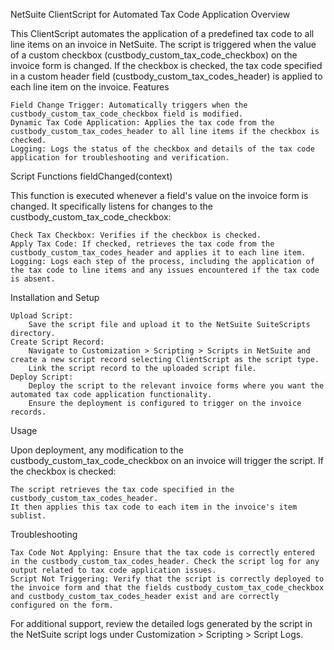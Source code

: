 NetSuite ClientScript for Automated Tax Code Application
Overview

This ClientScript automates the application of a predefined tax code to all line items on an invoice in NetSuite. The script is triggered when the value of a custom checkbox (custbody_custom_tax_code_checkbox) on the invoice form is changed. If the checkbox is checked, the tax code specified in a custom header field (custbody_custom_tax_codes_header) is applied to each line item on the invoice.
Features

    Field Change Trigger: Automatically triggers when the custbody_custom_tax_code_checkbox field is modified.
    Dynamic Tax Code Application: Applies the tax code from the custbody_custom_tax_codes_header to all line items if the checkbox is checked.
    Logging: Logs the status of the checkbox and details of the tax code application for troubleshooting and verification.

Script Functions
fieldChanged(context)

This function is executed whenever a field's value on the invoice form is changed. It specifically listens for changes to the custbody_custom_tax_code_checkbox:

    Check Tax Checkbox: Verifies if the checkbox is checked.
    Apply Tax Code: If checked, retrieves the tax code from the custbody_custom_tax_codes_header and applies it to each line item.
    Logging: Logs each step of the process, including the application of the tax code to line items and any issues encountered if the tax code is absent.

Installation and Setup

    Upload Script:
        Save the script file and upload it to the NetSuite SuiteScripts directory.
    Create Script Record:
        Navigate to Customization > Scripting > Scripts in NetSuite and create a new script record selecting ClientScript as the script type.
        Link the script record to the uploaded script file.
    Deploy Script:
        Deploy the script to the relevant invoice forms where you want the automated tax code application functionality.
        Ensure the deployment is configured to trigger on the invoice records.

Usage

Upon deployment, any modification to the custbody_custom_tax_code_checkbox on an invoice will trigger the script. If the checkbox is checked:

    The script retrieves the tax code specified in the custbody_custom_tax_codes_header.
    It then applies this tax code to each item in the invoice's item sublist.

Troubleshooting

    Tax Code Not Applying: Ensure that the tax code is correctly entered in the custbody_custom_tax_codes_header. Check the script log for any output related to tax code application issues.
    Script Not Triggering: Verify that the script is correctly deployed to the invoice form and that the fields custbody_custom_tax_code_checkbox and custbody_custom_tax_codes_header exist and are correctly configured on the form.

For additional support, review the detailed logs generated by the script in the NetSuite script logs under Customization > Scripting > Script Logs.
